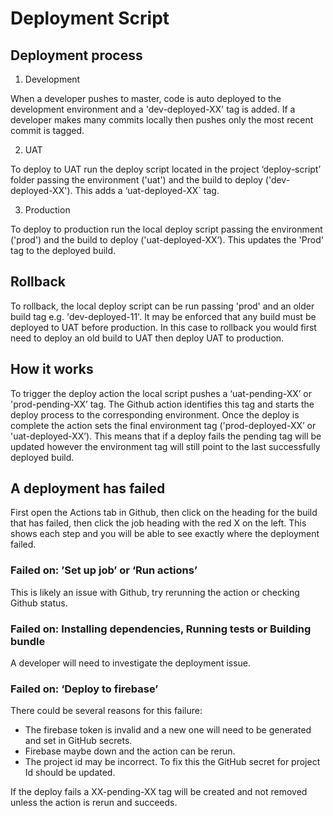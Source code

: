 # Deployment Script
## Deployment process
1. Development

When a developer pushes to master, code is auto deployed to the development environment and a 'dev-deployed-XX' tag is added. If a developer makes many commits locally then pushes only the most recent commit is tagged.

2. UAT

To deploy to UAT run the deploy script located in the project ‘deploy-script’ folder passing the environment ('uat') and the build to deploy ('dev-deployed-XX'). This adds a ‘uat-deployed-XX` tag.

3. Production

To deploy to production run the local deploy script passing the environment ('prod') and the build to deploy ('uat-deployed-XX’). This updates the 'Prod' tag to the deployed build.

## Rollback
To rollback, the local deploy script can be run passing 'prod' and an older build tag e.g. 'dev-deployed-11'. It may be enforced that any build must be deployed to UAT before production. In this case to rollback you would first need to deploy an old build to UAT then deploy UAT to production.

## How it works
To trigger the deploy action the local script pushes a ‘uat-pending-XX’ or 'prod-pending-XX’ tag. The Github action identifies this tag and starts the deploy process to the corresponding environment. Once the deploy is complete the action sets the final environment tag ('prod-deployed-XX’ or 'uat-deployed-XX’). This means that if a deploy fails the pending tag will be updated however the environment tag will still point to the last successfully deployed build.

## A deployment has failed
First open the Actions tab in Github, then click on the heading for the build that has failed, then click the job heading with the red X on the left. This shows each step and you will be able to see exactly where the deployment failed.

### Failed on: ’Set up job’ or ‘Run actions’
This is likely an issue with Github, try rerunning the action or checking Github status.

### Failed on: Installing dependencies,  Running tests or Building bundle
A developer will need to investigate the deployment issue.

### Failed on: ‘Deploy to firebase’
There could be several reasons for this failure:
- The firebase token is invalid and a new one will need to be generated and set in GitHub secrets.
- Firebase maybe down and the action can be rerun.
- The project id may be incorrect. To fix this the GitHub secret for project Id should be updated.


If the deploy fails a XX-pending-XX tag will be created and not removed unless the action is rerun and succeeds.
